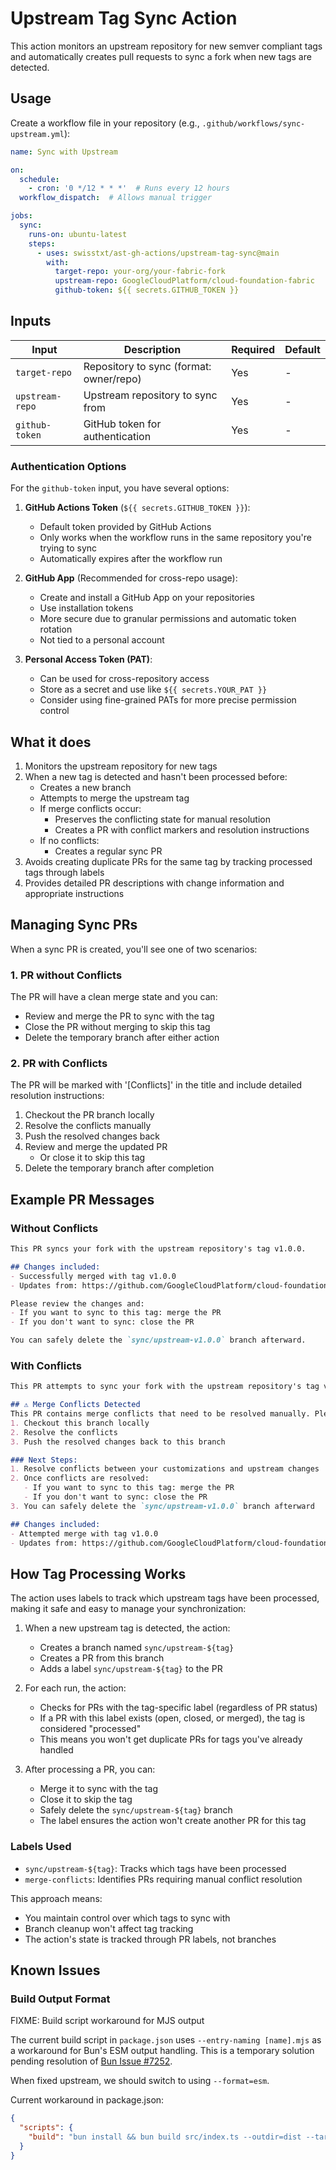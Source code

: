 # Upstream Tag Sync Action

This action monitors an upstream repository for new semver compliant tags and automatically creates pull requests to sync a fork when new tags are detected.

## Usage

Create a workflow file in your repository (e.g., `.github/workflows/sync-upstream.yml`):

```yaml
name: Sync with Upstream

on:
  schedule:
    - cron: '0 */12 * * *'  # Runs every 12 hours
  workflow_dispatch:  # Allows manual trigger

jobs:
  sync:
    runs-on: ubuntu-latest
    steps:
      - uses: swisstxt/ast-gh-actions/upstream-tag-sync@main
        with:
          target-repo: your-org/your-fabric-fork
          upstream-repo: GoogleCloudPlatform/cloud-foundation-fabric
          github-token: ${{ secrets.GITHUB_TOKEN }}
```

## Inputs

| Input | Description | Required | Default |
|-------|-------------|----------|---------|
| `target-repo` | Repository to sync (format: owner/repo) | Yes | - |
| `upstream-repo` | Upstream repository to sync from | Yes | - |
| `github-token` | GitHub token for authentication | Yes | - |

### Authentication Options

For the `github-token` input, you have several options:

1. **GitHub Actions Token** (`${{ secrets.GITHUB_TOKEN }}`):
   - Default token provided by GitHub Actions
   - Only works when the workflow runs in the same repository you're trying to sync
   - Automatically expires after the workflow run

2. **GitHub App** (Recommended for cross-repo usage):
   - Create and install a GitHub App on your repositories
   - Use installation tokens
   - More secure due to granular permissions and automatic token rotation
   - Not tied to a personal account

3. **Personal Access Token (PAT)**:
   - Can be used for cross-repository access
   - Store as a secret and use like `${{ secrets.YOUR_PAT }}`
   - Consider using fine-grained PATs for more precise permission control

## What it does

1. Monitors the upstream repository for new tags
2. When a new tag is detected and hasn't been processed before:
   - Creates a new branch
   - Attempts to merge the upstream tag
   - If merge conflicts occur:
     - Preserves the conflicting state for manual resolution
     - Creates a PR with conflict markers and resolution instructions
   - If no conflicts:
     - Creates a regular sync PR
3. Avoids creating duplicate PRs for the same tag by tracking processed tags through labels
4. Provides detailed PR descriptions with change information and appropriate instructions

## Managing Sync PRs

When a sync PR is created, you'll see one of two scenarios:

### 1. PR without Conflicts

The PR will have a clean merge state and you can:

- Review and merge the PR to sync with the tag
- Close the PR without merging to skip this tag
- Delete the temporary branch after either action

### 2. PR with Conflicts

The PR will be marked with '[Conflicts]' in the title and include detailed resolution instructions:

1. Checkout the PR branch locally
2. Resolve the conflicts manually
3. Push the resolved changes back
4. Review and merge the updated PR
   - Or close it to skip this tag
5. Delete the temporary branch after completion

## Example PR Messages

### Without Conflicts

```markdown
This PR syncs your fork with the upstream repository's tag v1.0.0.

## Changes included:
- Successfully merged with tag v1.0.0
- Updates from: https://github.com/GoogleCloudPlatform/cloud-foundation-fabric

Please review the changes and:
- If you want to sync to this tag: merge the PR
- If you don't want to sync: close the PR

You can safely delete the `sync/upstream-v1.0.0` branch afterward.
```

### With Conflicts

```markdown
This PR attempts to sync your fork with the upstream repository's tag v1.0.0.

## ⚠️ Merge Conflicts Detected
This PR contains merge conflicts that need to be resolved manually. Please:
1. Checkout this branch locally
2. Resolve the conflicts
3. Push the resolved changes back to this branch

### Next Steps:
1. Resolve conflicts between your customizations and upstream changes
2. Once conflicts are resolved:
   - If you want to sync to this tag: merge the PR
   - If you don't want to sync: close the PR
3. You can safely delete the `sync/upstream-v1.0.0` branch afterward

## Changes included:
- Attempted merge with tag v1.0.0
- Updates from: https://github.com/GoogleCloudPlatform/cloud-foundation-fabric
```

## How Tag Processing Works

The action uses labels to track which upstream tags have been processed, making it safe and easy to manage your synchronization:

1. When a new upstream tag is detected, the action:
   - Creates a branch named `sync/upstream-${tag}`
   - Creates a PR from this branch
   - Adds a label `sync/upstream-${tag}` to the PR

2. For each run, the action:
   - Checks for PRs with the tag-specific label (regardless of PR status)
   - If a PR with this label exists (open, closed, or merged), the tag is considered "processed"
   - This means you won't get duplicate PRs for tags you've already handled

3. After processing a PR, you can:
   - Merge it to sync with the tag
   - Close it to skip the tag
   - Safely delete the `sync/upstream-${tag}` branch
   - The label ensures the action won't create another PR for this tag

### Labels Used

- `sync/upstream-${tag}`: Tracks which tags have been processed
- `merge-conflicts`: Identifies PRs requiring manual conflict resolution

This approach means:

- You maintain control over which tags to sync with
- Branch cleanup won't affect tag tracking
- The action's state is tracked through PR labels, not branches

## Known Issues

### Build Output Format

FIXME: Build script workaround for MJS output

The current build script in `package.json` uses `--entry-naming [name].mjs` as a workaround for Bun's ESM output handling.
This is a temporary solution pending resolution of [Bun Issue #7252](https://github.com/oven-sh/bun/issues/7252#issuecomment-2054172188).

When fixed upstream, we should switch to using `--format=esm`.

Current workaround in package.json:

```json
{
  "scripts": {
    "build": "bun install && bun build src/index.ts --outdir=dist --target=node --entry-naming '[name].mjs'"
  }
}
